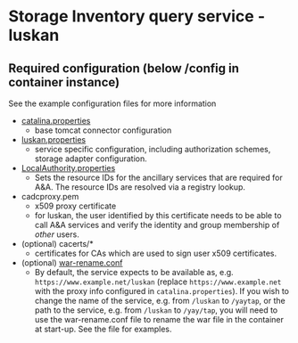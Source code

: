 # Storage Inventory query service - luskan

## Required configuration (below /config in container instance)
See the example configuration files for more information
- [catalina.properties](config/catalina.properties)
  - base tomcat connector configuration
- [luskan.properties](config/luskan.properties)
  - service specific configuration, including authorization schemes, storage adapter configuration.
- [LocalAuthority.properties](config/LocalAuthority.properties)
  - Sets the resource IDs for the ancillary services that are required for A&A.  The resource IDs are resolved via a registry lookup.
- cadcproxy.pem
  - x509 proxy certificate
  - for luskan, the user identified by this certificate needs to be able to call A&A services and verify the identity and group membership of _other_ users. 
- (optional) cacerts/*
  - certificates for CAs which are used to sign user x509 certificates.
- (optional) [war-rename.conf](config/war-rename.conf)
  - By default, the service expects to be available as, e.g. `https://www.example.net/luskan` (replace `https://www.example.net` with the proxy info configured in `catalina.properties`).  If you wish to change the name of the service, e.g. from `/luskan` to `/yaytap`, or the path to the service, e.g. from `/luskan` to `/yay/tap`, you will need to use the war-rename.conf file to rename the war file in the container at start-up.  See the file for examples.